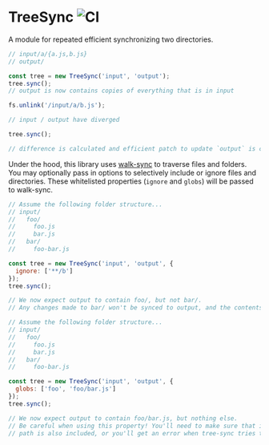 # TreeSync ![CI](https://github.com/stefanpenner/tree-sync/workflows/CI/badge.svg)

A module for repeated efficient synchronizing two directories.

```js
// input/a/{a.js,b.js}
// output/

const tree = new TreeSync('input', 'output');
tree.sync();
// output is now contains copies of everything that is in input

fs.unlink('/input/a/b.js');

// input / output have diverged

tree.sync();

// difference is calculated and efficient patch to update `output` is created and applied
```

Under the hood, this library uses [walk-sync](https://github.com/joliss/node-walk-sync) to traverse files and folders. You may optionally pass in options to selectively include or ignore files and directories. These whitelisted properties (`ignore` and `globs`) will be passed to walk-sync.

```js
// Assume the following folder structure...
// input/
//   foo/
//     foo.js
//     bar.js
//   bar/
//     foo-bar.js

const tree = new TreeSync('input', 'output', {
  ignore: ['**/b']
});
tree.sync();

// We now expect output to contain foo/, but not bar/.
// Any changes made to bar/ won't be synced to output, and the contents of bar/ won't be traversed.
```

```js
// Assume the following folder structure...
// input/
//   foo/
//     foo.js
//     bar.js
//   bar/
//     foo-bar.js

const tree = new TreeSync('input', 'output', {
  globs: ['foo', 'foo/bar.js']
});
tree.sync();

// We now expect output to contain foo/bar.js, but nothing else.
// Be careful when using this property! You'll need to make sure that if you're including a file, it's parent
// path is also included, or you'll get an error when tree-sync tries to copy the file over.
```
